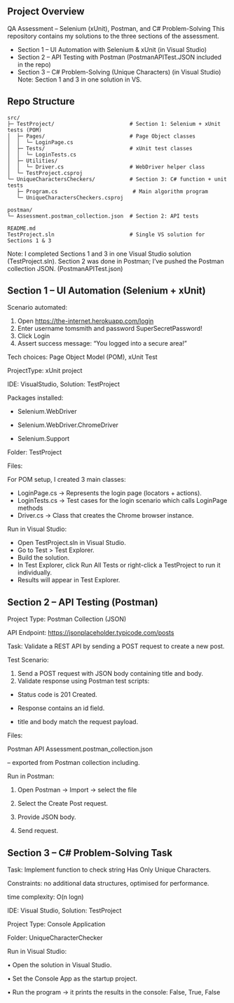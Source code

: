 ## Project Overview
QA Assessment – Selenium (xUnit), Postman, and C# Problem-Solving
This repository contains my solutions to the three sections of the assessment.

- Section 1 – UI Automation with Selenium & xUnit (in Visual Studio)
- Section 2 – API Testing with Postman (PostmanAPITest.JSON included in the repo)
- Section 3 – C# Problem-Solving (Unique Characters) (in Visual Studio)
Note: Section 1 and 3 in one solution in VS.

## Repo Structure
```
src/
├─ TestProject/                        # Section 1: Selenium + xUnit tests (POM)
│  ├─ Pages/                           # Page Object classes
│  │  └─ LoginPage.cs                  
│  ├─ Tests/                           # xUnit test classes
│  │  └─ LoginTests.cs                 
│  ├─ Utilities/                       
│  │  └─ Driver.cs                     # WebDriver helper class
│  └─ TestProject.csproj
└─ UniqueCharactersCheckers/           # Section 3: C# function + unit tests
   ├─ Program.cs                        # Main algorithm program
   └─ UniqueCharactersCheckers.csproj

postman/
└─ Assessment.postman_collection.json  # Section 2: API tests

README.md
TestProject.sln                        # Single VS solution for Sections 1 & 3
```

Note: I completed Sections 1 and 3 in one Visual Studio solution (TestProject.sln). Section 2 was done in Postman; I’ve pushed the Postman collection JSON. (PostmanAPITest.json)

## Section 1 – UI Automation (Selenium + xUnit)
Scenario automated:
1. Open https://the-internet.herokuapp.com/login
2. Enter username tomsmith and password SuperSecretPassword!
3. Click Login
4. Assert success message: “You logged into a secure area!”
   
Tech choices: Page Object Model (POM), xUnit Test

ProjectType: xUnit project

IDE: VisualStudio, Solution: TestProject  

Packages installed:

- Selenium.WebDriver

- Selenium.WebDriver.ChromeDriver

- Selenium.Support

Folder: TestProject  

Files:

For POM setup, I created 3 main classes:
- LoginPage.cs → Represents the login page (locators + actions).
- LoginTests.cs → Test cases for the login scenario which calls LoginPage methods
- Driver.cs → Class that creates the Chrome browser instance.

Run in Visual Studio:
-	Open TestProject.sln in Visual Studio.
-	Go to Test > Test Explorer.
-	Build the solution.
-	In Test Explorer, click Run All Tests or right-click a TestProject to run it individually.
-	Results will appear in Test Explorer.

## Section 2 – API Testing (Postman)
Project Type: Postman Collection (JSON)

API Endpoint: https://jsonplaceholder.typicode.com/posts

Task: Validate a REST API by sending a POST request to create a new post.

Test Scenario:

1.	Send a POST request with JSON body containing title and body.
2.	Validate response using Postman test scripts:
  
   - Status code is 201 Created.
     
   - Response contains an id field.
  
   - title and body match the request payload.

Files:

Postman API Assessment.postman_collection.json 

– exported from Postman collection including.

Run in Postman:

1. Open Postman → Import → select the file

2. Select the Create Post request.

3. Provide JSON body.

4. Send request.

## Section 3 – C# Problem-Solving Task

Task: Implement function to check string Has Only Unique Characters.

Constraints: no additional data structures, optimised for performance.

time complexity: O(n logn)

IDE: Visual Studio, Solution: TestProject  

Project Type: Console Application

Folder: UniqueCharacterChecker

Run in Visual Studio:

•  Open the solution in Visual Studio.

•  Set the Console App as the startup project.

•  Run the program → it prints the results in the console: False, True, False



